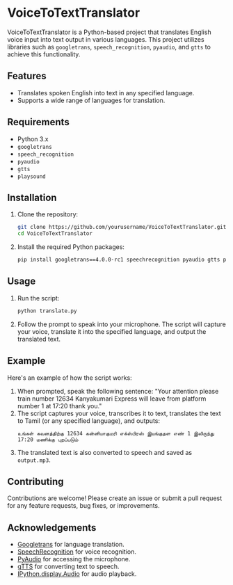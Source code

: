 # VoiceToTextTranslator

VoiceToTextTranslator is a Python-based project that translates English voice input into text output in various languages. This project utilizes libraries such as `googletrans`, `speech_recognition`, `pyaudio`, and `gtts` to achieve this functionality.

## Features

- Translates spoken English into text in any specified language.
- Supports a wide range of languages for translation.

## Requirements

- Python 3.x
- `googletrans`
- `speech_recognition`
- `pyaudio`
- `gtts`
- `playsound`

## Installation

1. Clone the repository:
    ```bash
    git clone https://github.com/yourusername/VoiceToTextTranslator.git
    cd VoiceToTextTranslator
    ```

2. Install the required Python packages:
    ```bash
    pip install googletrans==4.0.0-rc1 speechrecognition pyaudio gtts playsound
    ```

## Usage

1. Run the script:
    ```bash
    python translate.py
    ```

2. Follow the prompt to speak into your microphone. The script will capture your voice, translate it into the specified language, and output the translated text.

## Example

Here's an example of how the script works:

1. When prompted, speak the following sentence: "Your attention please train number 12634 Kanyakumari Express will leave from platform number 1 at 17:20 thank you."
2. The script captures your voice, transcribes it to text, translates the text to Tamil (or any specified language), and outputs:
    ```text
    உங்கள் கவனத்திற்கு 12634 கன்னியாகுமரி எக்ஸ்பிரஸ் இயங்குதள எண் 1 இலிருந்து 17:20 மணிக்கு புறப்படும்
    ```
3. The translated text is also converted to speech and saved as `output.mp3`.

## Contributing

Contributions are welcome! Please create an issue or submit a pull request for any feature requests, bug fixes, or improvements.


## Acknowledgements

- [Googletrans](https://py-googletrans.readthedocs.io/en/latest/) for language translation.
- [SpeechRecognition](https://pypi.org/project/SpeechRecognition/) for voice recognition.
- [PyAudio](http://people.csail.mit.edu/hubert/pyaudio/) for accessing the microphone.
- [gTTS](https://pypi.org/project/gTTS/) for converting text to speech.
- [IPython.display.Audio](https://ipython.readthedocs.io/en/stable/api/generated/IPython.display.html#IPython.display.Audio) for audio playback.
